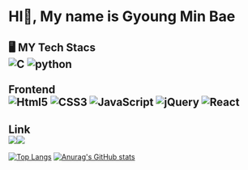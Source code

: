 # HI👋, My name is Gyoung Min Bae
## 🖥️ MY Tech Stacs<br/><img alt="C" src ="https://img.shields.io/badge/C-A8B9CC.svg?&style=flat&logo=C&logoColor=white"/> <img alt="python" src ="https://img.shields.io/badge/python-00599C.svg?&style=flat&logo=python&logoColor=white"/><br/><br/>Frontend<br/><img alt="Html5" src ="https://img.shields.io/badge/Html5-E34F26.svg?&style=flat&logo=Html5&logoColor=white"/> <img alt="CSS3" src ="https://img.shields.io/badge/CSS3-1572B6.svg?&style=flat&logo=CSS3&logoColor=white"/> <img alt="JavaScript" src ="https://img.shields.io/badge/JavaScript-F7DF1E.svg?&style=flat&logo=JavaScript&logoColor=white"/> <img alt="jQuery" src ="https://img.shields.io/badge/jQuery-0769AD.svg?&style=flat&logo=jQuery&logoColor=white"/> <img alt="React" src ="https://img.shields.io/badge/React-61DBFB.svg?&style=flat&logo=React&logoColor=white"/>

## Link <br/><a href="https://velog.io/@gmbae2006" target="_blank"><img src="https://img.shields.io/badge/velog-20C997?style=flat&logo=velog&logoColor=FFFFFF"/></a><a href="https://www.instagram.com/gmbae06/" target="_blank"><img src="https://img.shields.io/badge/instagram-E4405F?style=flat&logo=instagram&logoColor=FFFFFF"/></a>

[![Top Langs](https://github-readme-stats.vercel.app/api/top-langs/?username=Bae0203&layout=compact)](https://github.com/Bae0203/github-readme-stats)
[![Anurag's GitHub stats](https://github-readme-stats.vercel.app/api?username=Bae0203)](https://github.com/Bae0203/github-readme-stats)
<!--
**Bae0203/Bae0203** is a ✨ _special_ ✨ repository because its `README.md` (this file) appears on your GitHub profile.

Here are some ideas to get you started:


- 🔭 I’m currently working on ...
- 🌱 I’m currently learning ...
- 👯 I’m looking to collaborate on ...
- 🤔 I’m looking for help with ...
- 💬 Ask me about ...
- 📫 How to reach me: ...
- 😄 Pronouns: ...
- ⚡ Fun fact: ...
-->
